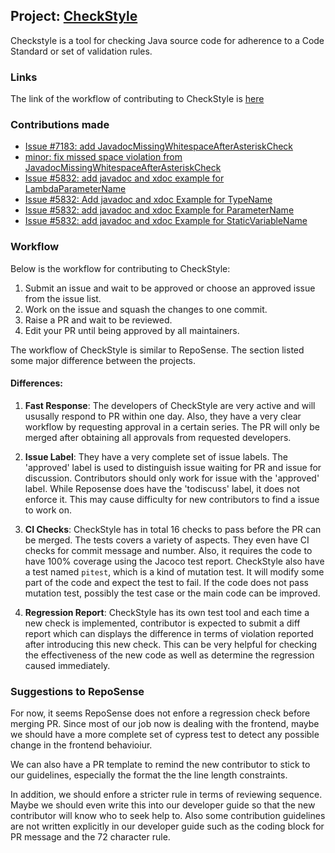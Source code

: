 ## **Project**: [CheckStyle](https://github.com/checkstyle/checkstyle) 
Checkstyle is a tool for checking Java source code for adherence to a Code Standard or set of validation rules.

### Links
The link of the workflow of contributing to CheckStyle is [here](https://checkstyle.org/contributing.html#Content)

### Contributions made
* [Issue #7183: add JavadocMissingWhitespaceAfterAsteriskCheck](https://github.com/checkstyle/checkstyle/pull/7775)
* [minor: fix missed space violation from JavadocMissingWhitespaceAfterAsteriskCheck](https://github.com/checkstyle/checkstyle/pull/7883)
* [Issue #5832: add javadoc and xdoc example for LambdaParameterName](https://github.com/checkstyle/checkstyle/pull/7550)
* [Issue #5832: Add javadoc and xdoc Example for TypeName](https://github.com/checkstyle/checkstyle/pull/7525)
* [Issue #5832: add javadoc and xdoc Example for ParameterName](https://github.com/checkstyle/checkstyle/pull/7539)
* [Issue #5832: add javadoc and xdoc Example for StaticVariableName](https://github.com/checkstyle/checkstyle/pull/7530)

### Workflow
Below is the workflow for contributing to CheckStyle: 
1. Submit an issue and wait to be approved or choose an approved issue from the issue list.
2. Work on the issue and squash the changes to one commit.
3. Raise a PR and wait to be reviewed.
4. Edit your PR until being approved by all maintainers.

The workflow of CheckStyle is similar to RepoSense. The section listed some major difference between the projects.

#### Differences:

1. **Fast Response**: The developers of CheckStyle are very active and will ususally respond to PR within one day. Also, they have a very clear workflow by requesting approval in a certain series. The PR will only be merged after obtaining all approvals from requested developers.

1. **Issue Label**: They have a very complete set of issue labels. The 'approved' label is used to distinguish issue waiting for PR and issue for discussion. Contributors should only work for issue with the 'approved' label. While Reposense does have the 'todiscuss' label, it does not enforce it. This may cause difficulty for new contributors to find a issue to work on.

1. **CI Checks**: CheckStyle has in total 16 checks to pass before the PR can be merged. The tests covers a variety of aspects. They even have CI checks for commit message and number. Also, it requires the code to have 100% coverage using the Jacoco test report. CheckStyle also have a test named `pitest`, which is a kind of mutation test. It will modify some part of the code and expect the test to fail. If the code does not pass mutation test, possibly the test case or the main code can be improved.

1. **Regression Report**: CheckStyle has its own test tool and each time a new check is implemented, contributor is expected to submit a diff report which can displays the difference in terms of violation reported after introducing this new check. This can be very helpful for checking the effectiveness of the new code as well as determine the regression caused immediately.

### Suggestions to RepoSense 
For now, it seems RepoSense does not enfore a regression check before merging PR. Since most of our job now is dealing with the frontend, maybe we should have a more complete set of cypress test to detect any possible change in the frontend behavioiur.

We can also have a PR template to remind the new contributor to stick to our guidelines, especially the format the the line length constraints.

In addition, we should enfore a stricter rule in terms of reviewing sequence. Maybe we should even write this into our developer guide so that the new contributor will know who to seek help to. Also some contribution guidelines are not written explicitly in our developer guide such as the coding block for PR message and the 72 character rule.
